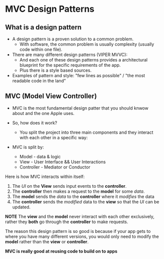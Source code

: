 #  MVC Design Patterns

## What is a design pattern

- A design pattern is a proven solution to a common problem.
  - With software, the common problem is usually complexity (usually code within one file).
- There are many different design patterns (VIPER MVVC):
  - And each one of these design patterns provides a architectural blueprint for the specific requirements of the app.
  - Plus there is a style based sources.  
- Examples of pattern and style: "few lines as possible" / "the most readable code in the land"

## MVC (Model View Controller)

- MVC is the most fundamental design patter that you should knwow about and the one Apple uses.
- So, how does it work?
  - You split the project into three main components and they interact with each other in a specific way:

- MVC is split by:
  - Model - data & logic
  - View - User Interface && User Interactions
  - Controller - Mediator or Conductor



Here is how MVC interacts within itself:

1. The _UI_ on the **View** sends input events to the **controller**.
2. The **controller** then makes a request to the **model** for some _data_.
3. The **model** sends the _data_ to the **controller** where it _modifies_ the data 
4. The **controller** sends the _modified_ data to the **view** so that the _UI_ can be updated.  

**NOTE** The **view** and the **model** never interact with each other exclusively, rather they **both** go through the **controller** to make requests.

The reason this design pattern is so good is because if your app gets to where you have many different versions, you would only need to modify the **model** rather than the **view** or **controller**. 

**MVC is really good at reusing code to build on to apps**


